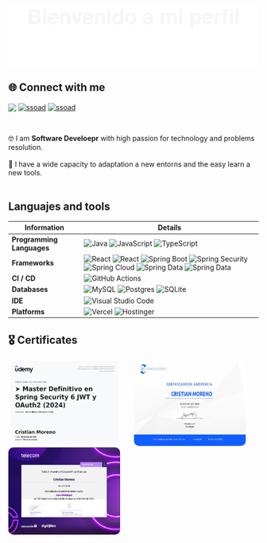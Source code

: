 ![](assets/Bottom_up.svg)
<!--   my-icons -->

## 🌐 Connect with me
<p align="left">
<a href="https://www.linkedccodem/in/cristian-moreno-797b1b218/" target="blank"><img align="center" src="https://img.shields.io/badge/LinkedIn-0077B5?style=for-the-badge&logo=linkedin&logoColor=white"/></a>
<a href="https://www.facebook.com/cmoreno1234/" target="blank"><img align="center" src="https://img.shields.io/badge/facebook-blue?style=for-the-badge&logo=facebook&logoColor=white" alt="ssoad"/></a>
<a href="https://www.instagram.com/cristiaanmoreenoo/" target="blank"><img align="center" src="https://img.shields.io/badge/instagram-red?style=for-the-badge&logo=instagram&logoColor=white" alt="ssoad"/></a>
</p>
<br>

<p align="left">
    🤓 I am <b>Software Develoepr</b> with high passion for technology and problems resolution.
    <br><br>🤖 I have a wide capacity to adaptation a new entorns and the easy learn a new tools.<br><br>
</p>

## Languajes and tools
| Information                                        | Details                                                                                                                                                                                                                                                                                                                                                                                                                                                                                                                                                                                                                                                                                                                                                                                                                                                                                                                                                                                                                                                                                                                                                                                                                                                                                                                                                                                                                                                                                                                                                                                                                                                                                                                                                                                                            |
|-------------------------------------------------|-----------------------------------------------------------------------------------------------------------------------------------------------------------------------------------------------------------------------------------------------------------------------------------------------------------------------------------------------------------------------------------------------------------------------------------------------------------------------------------------------------------------------------------------------------------------------------------------------------------------------------------------------------------------------------------------------------------------------------------------------------------------------------------------------------------------------------------------------------------------------------------------------------------------------------------------------------------------------------------------------------------------------------------------------------------------------------------------------------------------------------------------------------------------------------------------------------------------------------------------------------------------------------------------------------------------------------------------------------------------------------------------------------------------------------------------------------------------------------------------------------------------------------------------------------------------------------------------------------------------------------------------------------------------------------------------------------------------------------------------------------------------------------------------------------------------|
| **Programming Languages**                              | ![Java](https://img.shields.io/badge/Java-ED8B00?style=for-the-badge&logo=openjdk&logoColor=white) ![JavaScript](https://img.shields.io/badge/JavaScript-323330?style=for-the-badge&logo=javascript&logoColor=F7DF1E)  ![TypeScript](https://img.shields.io/badge/TypeScript-323330?style=for-the-badge&logo=typescript&logoColor=blue)                                                                                                                                                                                                                                                                                                                                                                                                                                                                                                                                                                                                                                                                                                                                                                                                                                                                                                                                                                                                                                                                                                                                                                                                                                                                                   |
| **Frameworks**                              | ![React](https://img.shields.io/badge/react-%2320232a.svg?style=for-the-badge&logo=react&logoColor=%2361DAFB)  ![React](https://img.shields.io/badge/angular-%2320232a.svg?style=for-the-badge&logo=angular&logoColor=orange)  ![Spring Boot](https://img.shields.io/badge/spring%20boot-%2320232a.svg?style=for-the-badge&logo=spring&logoColor=green)      ![Spring Security](https://img.shields.io/badge/Spring%20security-%2320232a.svg?style=for-the-badge&logo=spring-security&logoColor=green) ![Spring Cloud](https://img.shields.io/badge/spring%20cloud-%2320232a.svg?style=for-the-badge&logo=google-cloud&logoColor=green) ![Spring Data](https://img.shields.io/badge/spring%20data-%2320232a.svg?style=for-the-badge&logo=spring-database&logoColor=green)  ![Spring Data](https://img.shields.io/badge/spring%20webflux-%2320232a.svg?style=for-the-badge&logo=reactivex&logoColor=green)                                                                                                                                                                                                                                                                                                                                                                                                                                                                                                                                                                                                                                                                                                                                                                                                                                                                                                                                                                                                                                                                                                   |
| **CI / CD**                                     | ![GitHub Actions](https://img.shields.io/badge/github%20actions-%232671E5.svg?style=for-the-badge&logo=githubactions&logoColor=white)                                                                                                                                                                                                                                                                                                                                                                                                                                                                                                                                                                                                                                                                                                                                                                                                                                                                                                                                                                                                                                                                                                                                                                                                                                                                                                                                                                                  |
| **Databases**                                   | ![MySQL](https://img.shields.io/badge/mysql-%2300f.svg?style=for-the-badge&logo=mysql&logoColor=white) ![Postgres](https://img.shields.io/badge/postgreSQL-%23316192.svg?style=for-the-badge&logo=postgresql&logoColor=white) ![SQLite](https://img.shields.io/badge/sqlite-%2307405e.svg?style=for-the-badge&logo=sqlite&logoColor=white)                                                                                                                                                                                                                                                                                                                                                                                                                                                                                                                                                                                                                                                                                                                                                                                                                                                                                                                                                                                                                                                                                                                                                                                                                 |
| **IDE**                            | ![Visual Studio Code](https://img.shields.io/badge/Visual%20Studio%20Code-0078d7.svg?style=for-the-badge&logo=&logoColor=white)                                                                                                                                                                                                                                                                                                                                                                                                                                                                                                                                                                                                                                                                                                                                                                                                                                                                                                                                                                                                                                                                                                                                                                                                                                                                                                                                                                                 |
| **Platforms** | ![Vercel](https://img.shields.io/badge/vercel-%234285F4.svg?style=for-the-badge&logo=vercel&logoColor=white) ![Hostinger](https://img.shields.io/badge/hostinger-%234285F4.svg?style=for-the-badge&logo=hostinger&logoColor=white)

## 🎖️ Certificates 
 <p float="left">
<!--      <img alt="Check out ssoad's profile on stardev.io" src="https://stardev.io/developers/ssoad/badge/languages/locality.svg" />
      &nbsp;&nbsp;&nbsp;&nbsp;&nbsp; -->
  <img src="./badges/certificado_spring_security.jpg" height="175" width="225" style="border-radius: 10px"/>
  &nbsp;&nbsp;&nbsp;&nbsp;&nbsp;
  <img src="./badges/certificado_abap_developer.jpg" height="175" width="225" style="border-radius: 10px" />
  &nbsp;&nbsp;&nbsp;&nbsp;&nbsp;
  <img src="./badges/certificado_java_developer.jpg" height="175" width="225" style="border-radius: 10px" />
</p>
